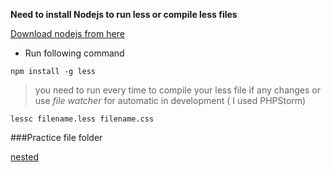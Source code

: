 **Need to install Nodejs to run less or compile less files**

[Download nodejs from here][1]

[1]: https://nodejs.org/en/

- Run following command

`npm install -g less`

> you need to run every time to compile your less file if any changes  or use *file watcher* for automatic in development ( I used PHPStorm)
  
 `lessc filename.less filename.css`

###Practice file folder 

[nested][2]

[2]: /nested/nested-rule.htm